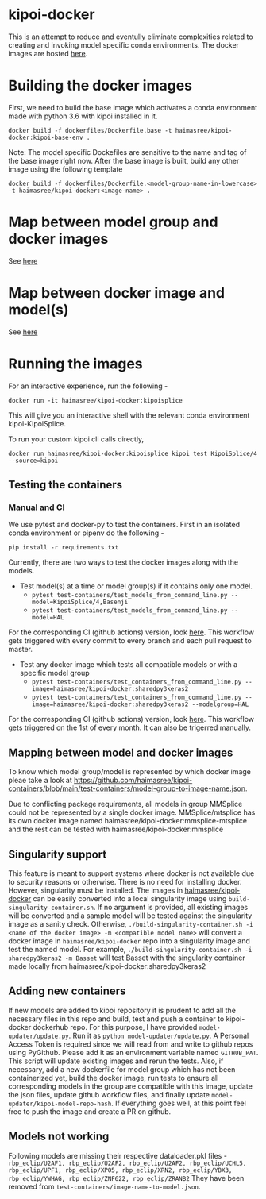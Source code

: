 # kipoi-docker
This is an attempt to reduce  and eventully eliminate complexities related to creating and invoking model specific conda environments. The docker images are hosted 
[here](https://hub.docker.com/repository/docker/haimasree/kipoi-docker).

# Building the docker images

First, we need to build the base image which activates a conda environment made with python 3.6 with kipoi installed in it.
```
docker build -f dockerfiles/Dockerfile.base -t haimasree/kipoi-docker:kipoi-base-env .
```
Note: The model specific Dockefiles are sensitive to the name and tag of the base image right now. 
After the base image is built, build any other image using the following template
```
docker build -f dockerfiles/Dockerfile.<model-group-name-in-lowercase> -t haimasree/kipoi-docker:<image-name> .
```
# Map between model group and docker images

See [here](https://github.com/haimasree/kipoi-containers/blob/main/test-containers/model-group-to-image-name.json)

# Map between docker image and model(s)

See [here](https://github.com/haimasree/kipoi-containers/blob/main/test-containers/image-name-to-model.json)


# Running the images
For an interactive experience, run the following -
```
docker run -it haimasree/kipoi-docker:kipoisplice
```
This will give you an interactive shell with the relevant conda environment kipoi-KipoiSplice.

To run your custom kipoi cli calls directly,
```
docker run haimasree/kipoi-docker:kipoisplice kipoi test KipoiSplice/4 --source=kipoi
```

## Testing the containers

### Manual and CI

We use pytest and docker-py to test the containers.
First in an isolated conda environment or pipenv do the following -
```
pip install -r requirements.txt
```

Currently, there are two ways to test the docker images along with the models.

- Test model(s) at a time or model group(s) if it contains only one model.
  - ```pytest test-containers/test_models_from_command_line.py --model=KipoiSplice/4,Basenji```
  - ```pytest test-containers/test_models_from_command_line.py --model=HAL```

For the corresponding CI (github actions) version, look [here](https://github.com/haimasree/kipoi-containers/blob/main/.github/workflows/test-images.yml).
This workflow gets triggered with every commit to every branch and each pull request to master.
 
 
- Test any docker image which tests all compatible models or with a specific model group
  - ```pytest test-containers/test_containers_from_command_line.py --image=haimasree/kipoi-docker:sharedpy3keras2```
  - ```pytest test-containers/test_containers_from_command_line.py --image=haimasree/kipoi-docker:sharedpy3keras2 --modelgroup=HAL```
  
For the corresponding CI (github actions) version, look [here](https://github.com/haimasree/kipoi-containers/blob/main/.github/workflows/build-and-test-containers.yml).
This workflow gets triggered on the 1st of every month. It can also be trigerred manually.
  
  
## Mapping between model and docker images

To know which model group/model is represented by which docker image pleae take a look at https://github.com/haimasree/kipoi-containers/blob/main/test-containers/model-group-to-image-name.json.

Due to conflicting package requirements, all models in group MMSplice could not be represented by a single docker image. MMSplice/mtsplice has its own docker image named haimasree/kipoi-docker:mmsplice-mtsplice and the rest can be tested with haimasree/kipoi-docker:mmsplice

## Singularity support

This feature is meant to support systems where docker is not available due to security reasons or otherwise. There is no need for installing docker. However, singularity must be installed.
The images in [haimasree/kipoi-docker](https://hub.docker.com/repository/docker/haimasree/kipoi-docker) can be easily converted into a local singularity image using ```build-singularity-container.sh```. If no argument is provided, all existing images will be converted and a sample model will be tested against the singularity image as a sanity check. Otherwise, ```./build-singularity-container.sh -i <name of the docker image> -m <compatible model name>``` will convert a docker image in ```haimasree/kipoi-docker``` repo into a singularity image and test the named model. For example,  ```./build-singularity-container.sh -i sharedpy3keras2 -m Basset``` will test Basset with the singularity container made locally from haimasree/kipoi-docker:sharedpy3keras2

## Adding new containers

If new models are added to kipoi repository it is prudent to add all the necessary files in this repo and build, test and push a container to kipoi-docker dockerhub repo. For this purpose, I have provided ```model-updater/update.py```. Run it as ```python model-updater/update.py```. A Personal Access Token is required since we will read from and write to github repos using PyGithub. Please add it as an environment variable named ```GITHUB_PAT```. This script will update existing images and rerun the tests. Also, if necessary, add a new dockerfile for model group which has not been containerized yet, build the docker  image, run tests to ensure all corresponding models in the group are compatible with this image, update the json files, update github workflow files, and finally update ```model-updater/kipoi-model-repo-hash```.  If everything goes well, at this point feel free to push the image and create a PR on github.

## Models not working

Following models are missing their respective dataloader.pkl files -
```rbp_eclip/U2AF1, rbp_eclip/U2AF2, rbp_eclip/U2AF2, rbp_eclip/UCHL5, rbp_eclip/UPF1, rbp_eclip/XPO5, rbp_eclip/XRN2, rbp_eclip/YBX3, rbp_eclip/YWHAG, rbp_eclip/ZNF622, rbp_eclip/ZRANB2```
They have been removed from ```test-containers/image-name-to-model.json```.

